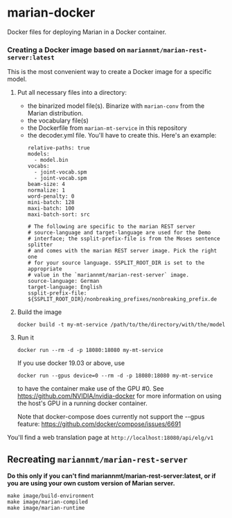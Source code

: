 # marian-docker
Docker files for deploying Marian in a Docker container.

### Creating a Docker image based on `mariannmt/marian-rest-server:latest`

This is the most convenient way to create a Docker image for a specific model.

1. Put all necessary files into a directory:
   - the binarized model file(s). Binarize with `marian-conv` from the Marian distribution.
   - the vocabulary file(s)
   - the Dockerfile from `marian-mt-service` in this repository
   - the decoder.yml file. You'll have to create this. Here's an example:
     ```
     relative-paths: true
     models:
       - model.bin
     vocabs:
       - joint-vocab.spm
       - joint-vocab.spm
     beam-size: 4
     normalize: 1
     word-penalty: 0
     mini-batch: 128
     maxi-batch: 100
     maxi-batch-sort: src

     # The following are specific to the marian REST server
     # source-language and target-language are used for the Demo
     # interface; the ssplit-prefix-file is from the Moses sentence splitter
     # and comes with the marian REST server image. Pick the right one
     # for your source language. SSPLIT_ROOT_DIR is set to the appropriate
     # value in the `mariannmt/marian-rest-server` image.
     source-language: German
     target-language: English
     ssplit-prefix-file: ${SSPLIT_ROOT_DIR}/nonbreaking_prefixes/nonbreaking_prefix.de
     ```
2. Build the image
   ```
   docker build -t my-mt-service /path/to/the/directory/with/the/model
   ```

3. Run it
   ```
   docker run --rm -d -p 18080:18080 my-mt-service
   ```

   If you use docker 19.03 or above, use 
   ```
   docker run --gpus device=0 --rm -d -p 18080:18080 my-mt-service
   ```
   to have the container make use of the GPU #0.
   See https://github.com/NVIDIA/nvidia-docker for more information on
   using the host's GPU in a running docker container.
   
   Note that docker-compose does currently not support the --gpus feature: https://github.com/docker/compose/issues/6691
   

You'll find a web translation page at `http://localhost:18080/api/elg/v1`


## Recreating `mariannmt/marian-rest-server`
**Do this only if you can't find mariannmt/marian-rest-server:latest, or if you are using your own custom version of Marian server.**

```
make image/build-environment
make image/marian-compiled
make image/marian-runtime
```
